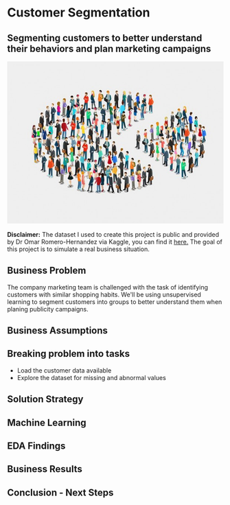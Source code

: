 # Customer Segmentation

## Segmenting customers to better understand their behaviors and plan marketing campaigns

<p align="center">
  <img src="https://github.com/mvrcosp/CustomerSegmentation/blob/main/img/customersegmentation.jpg">
</p>

**Disclaimer:** The dataset I used to create this project is public and provided by Dr Omar Romero-Hernandez via Kaggle, you can find it [here.](https://www.kaggle.com/imakash3011/customer-personality-analysis) The goal of this project is to simulate a real business situation.

## Business Problem

The company marketing team is challenged with the task of identifying customers with similar shopping habits. We'll be using unsupervised learning to segment customers into groups to better understand them when planing publicity campaigns.

## Business Assumptions



## Breaking problem into tasks

- Load the customer data available  
- Explore the dataset for missing and abnormal values

## Solution Strategy

## Machine Learning

## EDA Findings

## Business Results

## Conclusion - Next Steps
